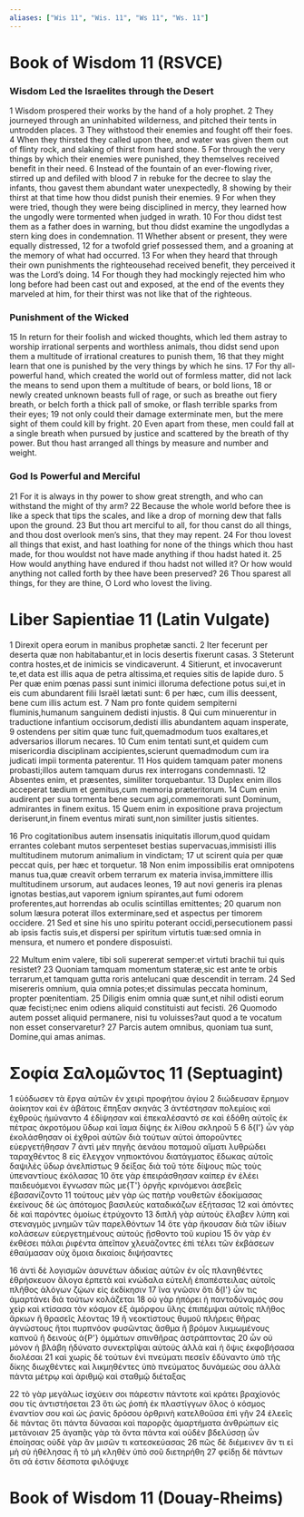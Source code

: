 ```yaml
---
aliases: ["Wis 11", "Wis. 11", "Ws 11", "Ws. 11"]
---
```



# Book of Wisdom 11 (RSVCE)

### Wisdom Led the Israelites through the Desert
1 Wisdom prospered their works by the hand of a holy prophet.
2 They journeyed through an uninhabited wilderness, and pitched their tents in untrodden places.
3 They withstood their enemies and fought off their foes.
4 When they thirsted they called upon thee, and water was given them out of flinty rock, and slaking of thirst from hard stone.
5 For through the very things by which their enemies were punished, they themselves received benefit in their need.
6 Instead of the fountain of an ever-flowing river, stirred up and defiled with blood
7 in rebuke for the decree to slay the infants, thou gavest them abundant water unexpectedly,
8 showing by their thirst at that time how thou didst punish their enemies.
9 For when they were tried, though they were being disciplined in mercy, they learned how the ungodly were tormented when judged in wrath.
10 For thou didst test them as a father does in warning, but thou didst examine the ungodlydas a stern king does in condemnation.
11 Whether absent or present, they were equally distressed,
12 for a twofold grief possessed them, and a groaning at the memory of what had occurred.
13 For when they heard that through their own punishments the righteousehad received benefit, they perceived it was the Lord’s doing.
14 For though they had mockingly rejected him who long before had been cast out and exposed, at the end of the events they marveled at him, for their thirst was not like that of the righteous.
### Punishment of the Wicked
15 In return for their foolish and wicked thoughts, which led them astray to worship irrational serpents and worthless animals, thou didst send upon them a multitude of irrational creatures to punish them,
16 that they might learn that one is punished by the very things by which he sins.
17 For thy all-powerful hand, which created the world out of formless matter, did not lack the means to send upon them a multitude of bears, or bold lions,
18 or newly created unknown beasts full of rage, or such as breathe out fiery breath, or belch forth a thick pall of smoke, or flash terrible sparks from their eyes;
19 not only could their damage exterminate men, but the mere sight of them could kill by fright.
20 Even apart from these, men could fall at a single breath when pursued by justice and scattered by the breath of thy power. But thou hast arranged all things by measure and number and weight.
### God Is Powerful and Merciful
21 For it is always in thy power to show great strength, and who can withstand the might of thy arm?
22 Because the whole world before thee is like a speck that tips the scales, and like a drop of morning dew that falls upon the ground.
23 But thou art merciful to all, for thou canst do all things, and thou dost overlook men’s sins, that they may repent.
24 For thou lovest all things that exist, and hast loathing for none of the things which thou hast made, for thou wouldst not have made anything if thou hadst hated it.
25 How would anything have endured if thou hadst not willed it? Or how would anything not called forth by thee have been preserved?
26 Thou sparest all things, for they are thine, O Lord who lovest the living.


# Liber Sapientiae 11 (Latin Vulgate)

1 Direxit opera eorum in manibus prophetæ sancti.
2 Iter fecerunt per deserta quæ non habitabantur,et in locis desertis fixerunt casas.
3 Steterunt contra hostes,et de inimicis se vindicaverunt.
4 Sitierunt, et invocaverunt te,et data est illis aqua de petra altissima,et requies sitis de lapide duro.
5 Per quæ enim pœnas passi sunt inimici illoruma defectione potus sui,et in eis cum abundarent filii Israël lætati sunt:
6 per hæc, cum illis deessent, bene cum illis actum est.
7 Nam pro fonte quidem sempiterni fluminis,humanum sanguinem dedisti injustis.
8 Qui cum minuerentur in traductione infantium occisorum,dedisti illis abundantem aquam insperate,
9 ostendens per sitim quæ tunc fuit,quemadmodum tuos exaltares,et adversarios illorum necares.
10 Cum enim tentati sunt,et quidem cum misericordia disciplinam accipientes,scierunt quemadmodum cum ira judicati impii tormenta paterentur.
11 Hos quidem tamquam pater monens probasti;illos autem tamquam durus rex interrogans condemnasti.
12 Absentes enim, et præsentes, similiter torquebantur.
13 Duplex enim illos acceperat tædium et gemitus,cum memoria præteritorum.
14 Cum enim audirent per sua tormenta bene secum agi,commemorati sunt Dominum, admirantes in finem exitus.
15 Quem enim in expositione prava projectum deriserunt,in finem eventus mirati sunt,non similiter justis sitientes.

16 Pro cogitationibus autem insensatis iniquitatis illorum,quod quidam errantes colebant mutos serpenteset bestias supervacuas,immisisti illis multitudinem mutorum animalium in vindictam;
17 ut scirent quia per quæ peccat quis, per hæc et torquetur.
18 Non enim impossibilis erat omnipotens manus tua,quæ creavit orbem terrarum ex materia invisa,immittere illis multitudinem ursorum, aut audaces leones,
19 aut novi generis ira plenas ignotas bestias,aut vaporem ignium spirantes,aut fumi odorem proferentes,aut horrendas ab oculis scintillas emittentes;
20 quarum non solum læsura poterat illos exterminare,sed et aspectus per timorem occidere.
21 Sed et sine his uno spiritu poterant occidi,persecutionem passi ab ipsis factis suis,et dispersi per spiritum virtutis tuæ:sed omnia in mensura, et numero et pondere disposuisti.

22 Multum enim valere, tibi soli supererat semper:et virtuti brachii tui quis resistet?
23 Quoniam tamquam momentum stateræ,sic est ante te orbis terrarum,et tamquam gutta roris antelucani quæ descendit in terram.
24 Sed misereris omnium, quia omnia potes;et dissimulas peccata hominum, propter pœnitentiam.
25 Diligis enim omnia quæ sunt,et nihil odisti eorum quæ fecisti;nec enim odiens aliquid constituisti aut fecisti.
26 Quomodo autem posset aliquid permanere, nisi tu voluisses?aut quod a te vocatum non esset conservaretur?
27 Parcis autem omnibus, quoniam tua sunt, Domine,qui amas animas.


# Σοφία Σαλoμῶντος 11 (Septuagint)

1 εὐόδωσεν τὰ ἔργα αὐτῶν ἐν χειρὶ προφήτου ἁγίου
2 διώδευσαν ἔρημον ἀοίκητον καὶ ἐν ἀβάτοις ἔπηξαν σκηνάς
3 ἀντέστησαν πολεμίοις καὶ ἐχθροὺς ἠμύναντο
4 ἐδίψησαν καὶ ἐπεκαλέσαντό σε καὶ ἐδόθη αὐτοῖς ἐκ πέτρας ἀκροτόμου ὕδωρ καὶ ἴαμα δίψης ἐκ λίθου σκληροῦ
5 
6 δ{I'} ὧν γὰρ ἐκολάσθησαν οἱ ἐχθροὶ αὐτῶν διὰ τούτων αὐτοὶ ἀποροῦντες εὐεργετήθησαν
7 ἀντὶ μὲν πηγῆς ἀενάου ποταμοῦ αἵματι λυθρώδει ταραχθέντος
8 εἰς ἔλεγχον νηπιοκτόνου διατάγματος ἔδωκας αὐτοῖς δαψιλὲς ὕδωρ ἀνελπίστως
9 δείξας διὰ τοῦ τότε δίψους πῶς τοὺς ὑπεναντίους ἐκόλασας
10 ὅτε γὰρ ἐπειράσθησαν καίπερ ἐν ἐλέει παιδευόμενοι ἔγνωσαν πῶς με{T'} ὀργῆς κρινόμενοι ἀσεβεῖς ἐβασανίζοντο
11 τούτους μὲν γὰρ ὡς πατὴρ νουθετῶν ἐδοκίμασας ἐκείνους δὲ ὡς ἀπότομος βασιλεὺς καταδικάζων ἐξήτασας
12 καὶ ἀπόντες δὲ καὶ παρόντες ὁμοίως ἐτρύχοντο
13 διπλῆ γὰρ αὐτοὺς ἔλαβεν λύπη καὶ στεναγμὸς μνημῶν τῶν παρελθόντων
14 ὅτε γὰρ ἤκουσαν διὰ τῶν ἰδίων κολάσεων εὐεργετημένους αὐτούς ᾔσθοντο τοῦ κυρίου
15 ὃν γὰρ ἐν ἐκθέσει πάλαι ῥιφέντα ἀπεῖπον χλευάζοντες ἐπὶ τέλει τῶν ἐκβάσεων ἐθαύμασαν οὐχ ὅμοια δικαίοις διψήσαντες

16 ἀντὶ δὲ λογισμῶν ἀσυνέτων ἀδικίας αὐτῶν ἐν οἷς πλανηθέντες ἐθρήσκευον ἄλογα ἑρπετὰ καὶ κνώδαλα εὐτελῆ ἐπαπέστειλας αὐτοῖς πλῆθος ἀλόγων ζῴων εἰς ἐκδίκησιν
17 ἵνα γνῶσιν ὅτι δ{I'} ὧν τις ἁμαρτάνει διὰ τούτων κολάζεται
18 οὐ γὰρ ἠπόρει ἡ παντοδύναμός σου χεὶρ καὶ κτίσασα τὸν κόσμον ἐξ ἀμόρφου ὕλης ἐπιπέμψαι αὐτοῖς πλῆθος ἄρκων ἢ θρασεῖς λέοντας
19 ἢ νεοκτίστους θυμοῦ πλήρεις θῆρας ἀγνώστους ἤτοι πυρπνόον φυσῶντας ἄσθμα ἢ βρόμον λικμωμένους καπνοῦ ἢ δεινοὺς ἀ{P'} ὀμμάτων σπινθῆρας ἀστράπτοντας
20 ὧν οὐ μόνον ἡ βλάβη ἠδύνατο συνεκτρῖψαι αὐτούς ἀλλὰ καὶ ἡ ὄψις ἐκφοβήσασα διολέσαι
21 καὶ χωρὶς δὲ τούτων ἑνὶ πνεύματι πεσεῖν ἐδύναντο ὑπὸ τῆς δίκης διωχθέντες καὶ λικμηθέντες ὑπὸ πνεύματος δυνάμεώς σου ἀλλὰ πάντα μέτρῳ καὶ ἀριθμῷ καὶ σταθμῷ διέταξας

22 τὸ γὰρ μεγάλως ἰσχύειν σοι πάρεστιν πάντοτε καὶ κράτει βραχίονός σου τίς ἀντιστήσεται
23 ὅτι ὡς ῥοπὴ ἐκ πλαστίγγων ὅλος ὁ κόσμος ἐναντίον σου καὶ ὡς ῥανὶς δρόσου ὀρθρινὴ κατελθοῦσα ἐπὶ γῆν
24 ἐλεεῖς δὲ πάντας ὅτι πάντα δύνασαι καὶ παρορᾷς ἁμαρτήματα ἀνθρώπων εἰς μετάνοιαν
25 ἀγαπᾷς γὰρ τὰ ὄντα πάντα καὶ οὐδὲν βδελύσσῃ ὧν ἐποίησας οὐδὲ γὰρ ἂν μισῶν τι κατεσκεύασας
26 πῶς δὲ διέμεινεν ἄν τι εἰ μὴ σὺ ἠθέλησας ἢ τὸ μὴ κληθὲν ὑπὸ σοῦ διετηρήθη
27 φείδῃ δὲ πάντων ὅτι σά ἐστιν δέσποτα φιλόψυχε


# Book of Wisdom 11 (Douay-Rheims)

